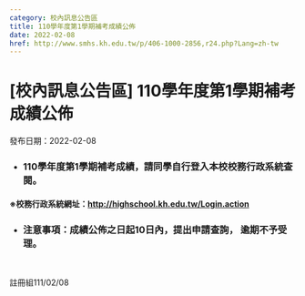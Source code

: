 ```yaml
---
category: 校內訊息公告區
title: 110學年度第1學期補考成績公佈
date: 2022-02-08
href: http://www.smhs.kh.edu.tw/p/406-1000-2856,r24.php?Lang=zh-tw
---
```


# [校內訊息公告區] 110學年度第1學期補考成績公佈

發布日期：2022-02-08

<div><div></div><div><ul><li><h3><span><span>110學年度第1學期補考成績，請同學自行登入本校校務行政系統查閱。</span></span></h3></ul><h4><span><span>※<span><span>校務行政系統網址：</span></span><span><strong><a href=http://highschool.kh.edu.tw/Login.action><span><span>http://highschool.kh.edu.tw/Login.action</span></span></a></strong></span><span></span></span></span></h4><ul><li><h3><span><span>注意事項：成績公佈之日起<span>10日</span>內，提出申請查詢，</span> <span>逾期不予受理。</span></span></h3></ul><p> <p><span><span>註冊組</span><span>111/02/08</span></span></div></div>

